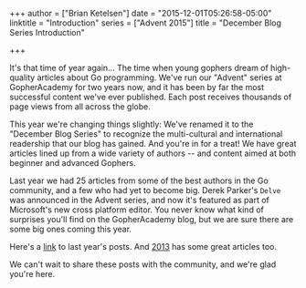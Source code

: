 +++
author = ["Brian Ketelsen"]
date = "2015-12-01T05:26:58-05:00"
linktitle = "Introduction"
series = ["Advent 2015"]
title = "December Blog Series Introduction"

+++

It's that time of year again...  The time when young gophers dream of high-quality articles about Go programming.  We've run our "Advent" series at GopherAcademy for two years now, and it has been by far the most successful content we've ever published.  Each post receives thousands of page views from all across the globe.

This year we're changing things slightly: We've renamed it to the "December Blog Series" to recognize the multi-cultural and international readership that our blog has gained.  And you're in for a treat!  We have great articles lined up from a wide variety of authors -- and content aimed at both beginner and advanced Gophers.

Last year we had 25 articles from some of the best authors in the Go community, and a few who had yet to become big.  Derek Parker's `Delve` was announced in the Advent series, and now it's featured as part of Microsoft's new cross platform editor.  You never know what kind of surprises you'll find on the GopherAcademy blog, but we are sure there are some big ones coming this year.

Here's a [link](https://blog.gopheracademy.com/series/advent-2014/) to last year's posts.  And [2013](https://blog.gopheracademy.com/series/advent-2013/) has some great articles too.

We can't wait to share these posts with the community, and we're glad you're here.

